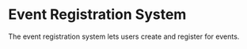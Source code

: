# Event Registration System

The event registration system lets users create and register for events.
